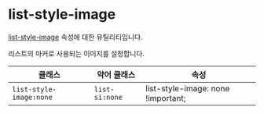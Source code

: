 # list-style-image

[list-style-image](https://developer.mozilla.org/en-US/docs/Web/CSS/list-style-image) 속성에 대한 유틸리티입니다.

리스트의 마커로 사용되는 이미지를 설정합니다.

<table>
  <thead>
    <tr>
      <th scope="col">클래스</th>
      <th scope="col">약어 클래스</th>
      <th scope="col">속성</th>
    </tr>
  </thead>
  <tbody>
<tr>
  <td><code>list-style-image:none</code></td>
  <td><code>list-si:none</code></td>
  <td><span class="code">list-style-image: none !important;</span></td>
</tr>

  </tbody>

</table>
